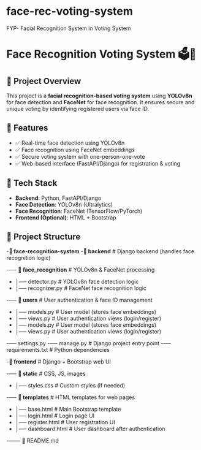 # face-rec-voting-system
FYP- Facial Recognition System in Voting System

# Face Recognition Voting System 🗳️🤖

## 📌 Project Overview
This project is a **facial recognition-based voting system** using **YOLOv8n** for face detection and **FaceNet** for face recognition. It ensures secure and unique voting by identifying registered users via face ID.

## 🚀 Features
- ✅ Real-time face detection using YOLOv8n  
- ✅ Face recognition using FaceNet embeddings  
- ✅ Secure voting system with one-person-one-vote  
- ✅ Web-based interface (FastAPI/Django) for registration & voting  

## 🔧 Tech Stack
- **Backend**: Python, FastAPI/Django  
- **Face Detection**: YOLOv8n (Ultralytics)  
- **Face Recognition**: FaceNet (TensorFlow/PyTorch)   
- **Frontend (Optional)**: HTML + Bootstrap  

## 📂 Project Structure
-**📁 face-recognition-system**
-**📂 backend**          # Django backend (handles face recognition logic)

-── **📂 face_recognition**  # YOLOv8n & FaceNet processing
-   │── detector.py      # YOLOv8n face detection logic
-   │── recognizer.py    # FaceNet face recognition logic
  
-── **📂 users**        # User authentication & face ID management
-   │── models.py   # User model (stores face embeddings)
-   │── views.py    # User authentication views (login/register)
-   │── models.py   # User model (stores face embeddings)
-   │── views.py    # User authentication views (login/register)

-── settings.py
-── manage.py       # Django project entry point
-── requirements.txt # Python dependencies

-**📂 frontend**         # Django + Bootstrap web UI

-── **📂 static**       # CSS, JS, images
-   │── styles.css  # Custom styles (if needed)

-── **📂 templates**    # HTML templates for web pages
-   │── base.html   # Main Bootstrap template
-   │── login.html  # Login page UI
-   │── register.html   # User registration UI
-   │── dashboard.html    # User dashboard after authentication

-─── 📝 README.md
